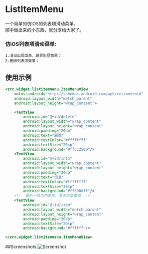 ListItemMenu
===========

一个简单的仿IOS的列表项滑动菜单。  
顺手做出来的小东西，就分享给大家了。

### 仿iOS列表项滑动菜单: ###
    1.滑动出现菜单，越界阻尼效果；
    2.删除列表项效果；

## 使用示例 ##

```xml
<zrc.widget.listitemmenu.ItemMenuView
    xmlns:android="http://schemas.android.com/apk/res/android"
    android:layout_width="match_parent"
    android:layout_height="wrap_content">

    <TextView
        android:id="@+id/delete"
        android:layout_width="wrap_content"
        android:layout_height="wrap_content"
        android:padding="20dp"
        android:text="删除"
        android:textColor="#ffffffff"
        android:textSize="20sp"
        android:background="#ffcc2500"/>
    <TextView
        android:id="@+id/info"
        android:layout_width="wrap_content"
        android:layout_height="wrap_content"
        android:padding="20dp"
        android:text="信息"
        android:textColor="#ffffffff"
        android:textSize="20sp"
        android:background="#ff308dff"/>
	<!-- 最后一项为列表项，其余为菜单项 -->
    <TextView
        android:id="@+id/item"
        android:layout_width="match_parent"
        android:layout_height="wrap_content"
        android:padding="20dp"
        android:textSize="20sp"
        android:background="#ffffff"/>

</zrc.widget.listitemmenu.ItemMenuView>
```

##Screenshots
![Screenshot](https://raw.github.com/zarics/ListItemMenu/master/Screenshots/screenshot.jpg)